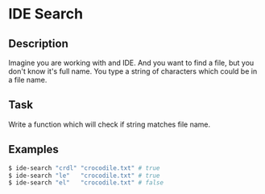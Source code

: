 # IDE Search

## Description
Imagine you are working with and IDE. And you want to find a file, but you don't know it's full name.
You type a string of characters which could be in a file name.

## Task
Write a function which will check if string matches file name.

## Examples
```sh
$ ide-search "crdl" "crocodile.txt" # true
$ ide-search "le"   "crocodile.txt" # true
$ ide-search "el"   "crocodile.txt" # false
```

